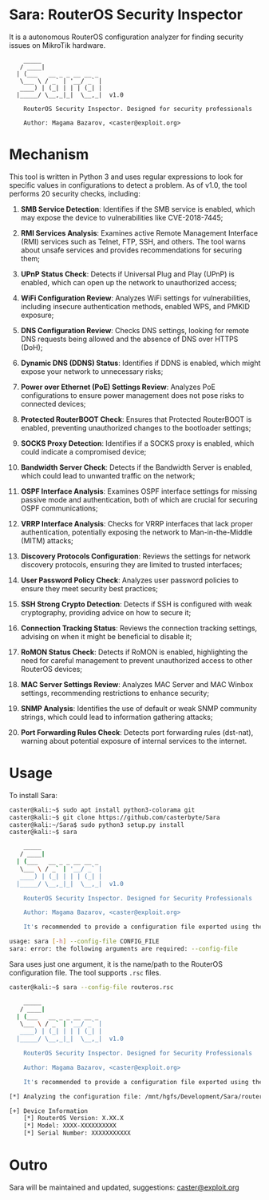 # Sara: RouterOS Security Inspector

It is a autonomous RouterOS configuration analyzer for finding security issues on MikroTik hardware.

```
    _____                 
   / ____|                
  | (___   __ _ _ __ __ _ 
   \___ \ / _` | '__/ _` |
   ____) | (_| | | | (_| |
  |_____/ \__,_|_|  \__,_|  v1.0

    RouterOS Security Inspector. Designed for security professionals

    Author: Magama Bazarov, <caster@exploit.org>
```

# Mechanism

This tool is written in Python 3 and uses regular expressions to look for specific values in configurations to detect a problem. As of v1.0, the tool performs 20 security checks, including:

1. **SMB Service Detection**: Identifies if the SMB service is enabled, which may expose the device to vulnerabilities like CVE-2018-7445;

2. **RMI Services Analysis**: Examines active Remote Management Interface (RMI) services such as Telnet, FTP, SSH, and others. The tool warns about unsafe services and provides recommendations for securing them;

3. **UPnP Status Check**: Detects if Universal Plug and Play (UPnP) is enabled, which can open up the network to unauthorized access;
4. **WiFi Configuration Review**: Analyzes WiFi settings for vulnerabilities, including insecure authentication methods, enabled WPS, and PMKID exposure;
5. **DNS Configuration Review**: Checks DNS settings, looking for remote DNS requests being allowed and the absence of DNS over HTTPS (DoH);
6. **Dynamic DNS (DDNS) Status**: Identifies if DDNS is enabled, which might expose your network to unnecessary risks;
7. **Power over Ethernet (PoE) Settings Review**: Analyzes PoE configurations to ensure power management does not pose risks to connected devices;
8. **Protected RouterBOOT Check**: Ensures that Protected RouterBOOT is enabled, preventing unauthorized changes to the bootloader settings;
9. **SOCKS Proxy Detection**: Identifies if a SOCKS proxy is enabled, which could indicate a compromised device;
10. **Bandwidth Server Check**: Detects if the Bandwidth Server is enabled, which could lead to unwanted traffic on the network;
11. **OSPF Interface Analysis**: Examines OSPF interface settings for missing passive mode and authentication, both of which are crucial for securing OSPF communications;
12. **VRRP Interface Analysis**: Checks for VRRP interfaces that lack proper authentication, potentially exposing the network to Man-in-the-Middle (MITM) attacks;
13. **Discovery Protocols Configuration**: Reviews the settings for network discovery protocols, ensuring they are limited to trusted interfaces;
14. **User Password Policy Check**: Analyzes user password policies to ensure they meet security best practices;
15. **SSH Strong Crypto Detection**: Detects if SSH is configured with weak cryptography, providing advice on how to secure it;
16. **Connection Tracking Status**: Reviews the connection tracking settings, advising on when it might be beneficial to disable it;
17. **RoMON Status Check**: Detects if RoMON is enabled, highlighting the need for careful management to prevent unauthorized access to other RouterOS devices;
18. **MAC Server Settings Review**: Analyzes MAC Server and MAC Winbox settings, recommending restrictions to enhance security;
19. **SNMP Analysis**: Identifies the use of default or weak SNMP community strings, which could lead to information gathering attacks;
20. **Port Forwarding Rules Check**: Detects port forwarding rules (dst-nat), warning about potential exposure of internal services to the internet.

# Usage

To install Sara:

```bash
caster@kali:~$ sudo apt install python3-colorama git
caster@kali:~$ git clone https://github.com/casterbyte/Sara
caster@kali:~/Sara$ sudo python3 setup.py install
caster@kali:~$ sara                                            

    _____                 
   / ____|                
  | (___   __ _ _ __ __ _ 
   \___ \ / _` | '__/ _` |
   ____) | (_| | | | (_| |
  |_____/ \__,_|_|  \__,_|  v1.0

    RouterOS Security Inspector. Designed for Security Professionals

    Author: Magama Bazarov, <caster@exploit.org>

    It's recommended to provide a configuration file exported using the 'export verbose' command

usage: sara [-h] --config-file CONFIG_FILE
sara: error: the following arguments are required: --config-file
```

Sara uses just one argument, it is the name/path to the RouterOS configuration file. The tool supports `.rsc` files.

```bash
caster@kali:~$ sara --config-file routeros.rsc

    _____                 
   / ____|                
  | (___   __ _ _ __ __ _ 
   \___ \ / _` | '__/ _` |
   ____) | (_| | | | (_| |
  |_____/ \__,_|_|  \__,_|  v1.0

    RouterOS Security Inspector. Designed for Security Professionals

    Author: Magama Bazarov, <caster@exploit.org>

    It's recommended to provide a configuration file exported using the 'export verbose' command

[*] Analyzing the configuration file: /mnt/hgfs/Development/Sara/routeros.txt (36.38 KB)

[+] Device Information
    [*] RouterOS Version: X.XX.X
    [*] Model: XXXX-XXXXXXXXXX
    [*] Serial Number: XXXXXXXXXXX
```

# Outro

Sara will be maintained and updated, suggestions: caster@exploit.org



